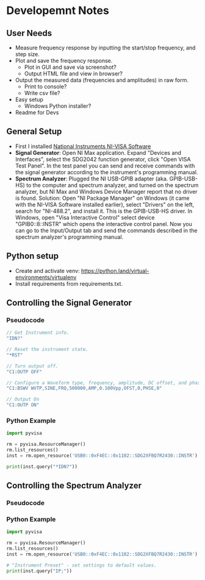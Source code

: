 # Developemnt Notes

## User Needs

- Measure frequency response by inputting the start/stop frequency, and step size.
- Plot and save the frequency response.
  - Plot in GUI and save via screenshot?
  - Output HTML file and view in browser?
- Output the measured data (frequencies and amplitudes) in raw form.
  - Print to console?
  - Write csv file?
- Easy setup
  - Windows Python installer?
- Readme for Devs

## General Setup

- First I installed [National Instruments NI-VISA Software](https://www.ni.com/en/support/downloads/drivers/download.ni-visa.html#521671)
- **Signal Generator**: Open NI Max application. Expand "Devices and Interfaces", select the SDG2042 function generator, click "Open VISA Test Panel". In the test panel you can send and receive commands with the signal generator according to the instrument's programming manual.
- **Spectrum Analyzer**: Plugged the NI USB-GPIB adapter (aka. GPIB-USB-HS) to the computer and spectrum analyzer, and turned on the spectrum analyzer, but NI Max and Windows Device Manager report that no driver is found. Solution: Open "NI Package Manager" on Windows (it came with the NI-VISA Software installed earlier), select "Drivers" on the left, search for "NI-488.2", and install it. This is the GPIB-USB-HS driver. In Windows, open "Visa Interactive Control" select device "GPIB0::8::INSTR" which opens the interactive control panel. Now you can go to the Input/Output tab and send the commands described in the spectrum analyzer's programming manual.

## Python setup

- Create and activate venv: https://python.land/virtual-environments/virtualenv
- Install requirements from requirements.txt.

## Controlling the Signal Generator

### Pseudocode

```C
// Get Instrument info.
"IDN?"

// Reset the instrument state.
"*RST"

// Turn output off.
"C1:OUTP OFF"

// Configure a Waveform type, frequency, amplitude, DC offset, and phase.
"C1:BSWV WVTP,SINE,FRQ,500000,AMP,0.100Vpp,OFST,0,PHSE,0"

// Output On
"C1:OUTP ON"
```

### Python Example

```python
import pyvisa

rm = pyvisa.ResourceManager()
rm.list_resources()
inst = rm.open_resource('USB0::0xF4EC::0x1102::SDG2XFBQ7R2430::INSTR')

print(inst.query("*IDN?"))
```

## Controlling the Spectrum Analyzer

### Pseudocode

### Python Example

```python
import pyvisa

rm = pyvisa.ResourceManager()
rm.list_resources()
inst = rm.open_resource('USB0::0xF4EC::0x1102::SDG2XFBQ7R2430::INSTR')

# "Instrument Preset" - set settings to default values.
print(inst.query("IP;"))
```
